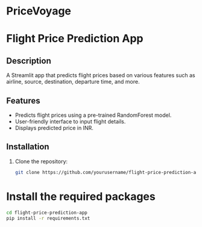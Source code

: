 # PriceVoyage
# Flight Price Prediction App

## Description
A Streamlit app that predicts flight prices based on various features such as airline, source, destination, departure time, and more.

## Features
- Predicts flight prices using a pre-trained RandomForest model.
- User-friendly interface to input flight details.
- Displays predicted price in INR.

## Installation
1. Clone the repository:
   ```bash
   git clone https://github.com/yourusername/flight-price-prediction-app.git
# Install the required packages
 ```bash
cd flight-price-prediction-app
pip install -r requirements.txt
